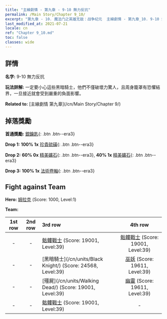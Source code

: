 ```yaml
---
title: "主線劇情 - 第九章 - 9-10 無力反抗"
permalink: /Main Story/Chapter 9_10/
excerpt: "第九章 - 10. 魔法门之英雄无敌：战争纪元  主線劇情 - 第九章_10. 9-10 無力反抗"
last_modified_at: 2021-07-21
locale: cn
ref: "Chapter 9_10.md"
toc: false
classes: wide
---
```


## 詳情

 **名字:** 9-10 無力反抗

 **玩法詳解:** 一定要小心這些黑暗騎士，他們不僅破壞力驚人，且周身籠罩有恐懼結界，一旦接近就會受到嚴重的負面影響。

 **Related to:** [主線劇情 第九章](/cn/Main Story/Chapter 9/)

## 掉落獎勵

 **首通獎勵:** [銀鑰匙](/cn/Items/con_693/){: .btn .btn--era3}

 **Drop 1:** **100% 1x** [珍貴硫磺](/cn/Items/mat_29/){: .btn .btn--era3}

 **Drop 2:** **60% 0x** [精美礦石](/cn/Items/mat_19/){: .btn .btn--era3}, **40% 1x** [精美礦石](/cn/Items/mat_19/){: .btn .btn--era3}

 **Drop 3:** **100% 1x** [法術卷軸](/cn/Items/con_694/){: .btn .btn--era3}


## Fight against Team
 **Hero:** [姆拉克](/cn/heroes/Mullich/) (Score: 1000, Level:1)

 **Team:**


  | 1st row | 2nd row | 3rd row | 4th row |
  |:----:|:----:|:----|:----:|
  | - | - | [骷髏戰士](/cn/units/Skeleton/) (Score: 19001, Level:39)  | [骷髏戰士](/cn/units/Skeleton/) (Score: 19001, Level:39)  |
  | - | - | [黑暗騎士](/cn/units/Black Knight/) (Score: 24568, Level:39)  | [巫妖](/cn/units/Lich/) (Score: 19611, Level:39)  |
  | - | - | [殭屍](/cn/units/Walking Dead/) (Score: 19001, Level:39)  | [幽靈](/cn/units/Wight/) (Score: 19611, Level:39)  |
  | - | - | [骷髏戰士](/cn/units/Skeleton/) (Score: 19001, Level:39)  | - |


